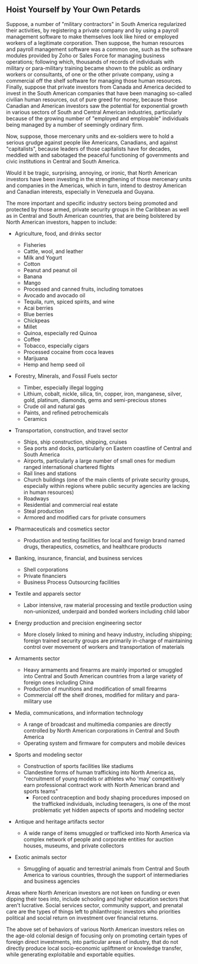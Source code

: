 ## Hoist Yourself by Your Own Petards

Suppose, a number of "military contractors" in South America regularized their activities, by registering a private company and by using a payroll management software to make themselves look like hired or employed workers of a legitimate corporation. Then suppose, the human resources and payroll management software was a common one, such as the software modules provided by Zoho or Sales Force for managing business operations; following which, thousands of records of individuals with military or para-military training became shown to the public as ordinary workers or consultants, of one or the other private company, using a commercial off the shelf software for managing those human resources. Finally, suppose that private investors from Canada and America decided to invest in the South American companies that have been managing so-called civilian human resources, out of pure greed for money, because those Canadian and American investors saw the potential for exponential growth in various sectors of South and Central American industries, particularly because of the growing number of "employed and employable" individuals being managed by a number of seemingly ordinary firm. 

Now, suppose, those mercenary units and ex-soldiers were to hold a serious grudge against people like Americans, Canadians, and against "capitalists", because leaders of those capitalists have for decades, meddled with and sabotaged the peaceful functioning of governments and civic institutions in Central and South America.  

Would it be tragic, surprising, annoying, or ironic, that North American investors have been investing in the strengthening of those mercenary units and companies in the Americas, which in turn, intend to destroy American and Canadian interests, especially in Venezuela and Guyana.   

The more important and specific industry sectors being promoted and protected by those armed, private security groups in the Caribbean as well as in Central and South American countries, that are being bolstered by North American investors, happen to include: 

- Agriculture, food, and drinks sector 
  - Fisheries 
  - Cattle, wool, and leather 
  - Milk and Yogurt 
  - Cotton 
  - Peanut and peanut oil 
  - Banana 
  - Mango 
  - Processed and canned fruits, including tomatoes 
  - Avocado and avocado oil 
  - Tequila, rum, spiced spirits, and wine 
  - Acai berries 
  - Blue berries 
  - Chickpeas 
  - Millet 
  - Quinoa, especially red Quinoa 
  - Coffee 
  - Tobacco, especially cigars 
  - Processed cocaine from coca leaves 
  - Marijuana 
  - Hemp and hemp seed oil
  
- Forestry, Minerals, and Fossil Fuels sector 
  - Timber, especially illegal logging 
  - Lithium, cobalt, nickle, silica, tin, copper, iron, manganese, silver, gold, platinum, diamonds, gems and semi-precious stones 
  - Crude oil and natural gas 
  - Paints, and refined petrochemicals 
  - Ceramics
  
- Transportation, construction, and travel sector 
  - Ships, ship construction, shipping, cruises 
  - Sea ports and docks, particularly on Eastern coastline of Central and South America 
  - Airports, particularly a large number of small ones for medium ranged international chartered flights 
  - Rail lines and stations 
  - Church buildings (one of the main clients of private security groups, especially within regions where public security agencies are lacking in human resources) 
  - Roadways 
  - Residential and commercial real estate 
  - Steal production 
  - Armored and modified cars for private consumers 
  
- Pharmaceuticals and cosmetics sector
  - Production and testing facilities for local and foreign brand named drugs, therapeutics, cosmetics, and healthcare products 
  
- Banking, insurance, financial, and business services 
  - Shell corporations 
  - Private financiers 
  - Business Process Outsourcing facilities 

- Textile and apparels sector 
  - Labor intensive, raw material processing and textile production using non-unionized, underpaid and bonded workers including child labor 
  
- Energy production and precision engineering sector 
  - More closely linked to mining and heavy industry, including shipping; foreign trained security groups are primarily in-charge of maintaining control over movement of workers and transportation of materials 
  
- Armaments sector 
  - Heavy armaments and firearms are mainly imported or smuggled into Central and South American countries from a large variety of foreign ones including China 
  - Production of munitions and modification of small firearms 
  - Commercial off the shelf drones, modified for military and para-military use 
  
- Media, communications, and information technology 
  - A range of broadcast and multimedia companies are directly controlled by North American corporations in Central and South America
  - Operating system and firmware for computers and mobile devices 
  
- Sports and modeling sector
  - Construction of sports facilities like stadiums 
  - Clandestine forms of human trafficking into North America as, "recruitment of young models or athletes who 'may' competitively earn professional contract work with North American brand and sports teams" 
    - Forced contraception and body shaping procedures imposed on the trafficked individuals, including teenagers, is one of the most problematic yet hidden aspects of sports and modeling sector
  
- Antique and heritage artifacts sector
  - A wide range of items smuggled or trafficked into North America via complex network of people and corporate entities for auction houses, museums, and private collectors 
  
- Exotic animals sector 
  - Smuggling of aquatic and terrestrial animals from Central and South America to various countries, through the support of intermediaries and business agencies 
  
Areas where North American investors are not keen on funding or even dipping their toes into, include schooling and higher education sectors that aren't lucrative. Social services sector, community support, and prenatal care are the types of things left to philanthropic investors who priorities political and social return on investment over financial returns. 

The above set of behaviors of various North American investors relies on the age-old colonial design of focusing only on promoting certain types of foreign direct investments, into particular areas of industry, that do not directly produce local socio-economic upliftment or knowledge transfer, while generating exploitable and exportable equities. 